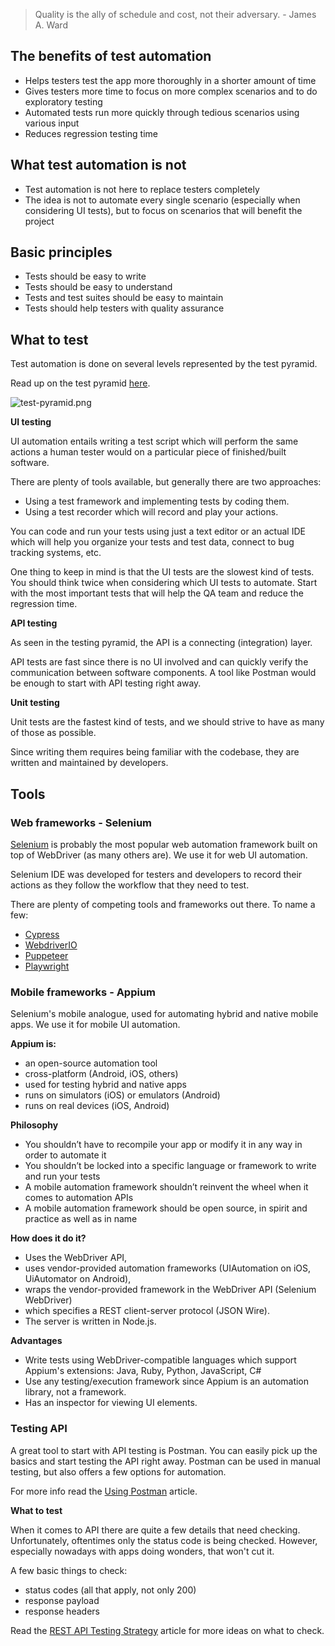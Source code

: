 > Quality is the ally of schedule and cost, not their adversary. - James A. Ward

## The benefits of test automation

- Helps testers test the app more thoroughly in a shorter amount of time
- Gives testers more time to focus on more complex scenarios and to do exploratory testing
- Automated tests run more quickly through tedious scenarios using various input
- Reduces regression testing time

## What test automation is not

- Test automation is not here to replace testers completely
- The idea is not to automate every single scenario (especially when considering UI tests), but to focus on scenarios that will benefit the project

## Basic principles

- Tests should be easy to write
- Tests should be easy to understand
- Tests and test suites should be easy to maintain
- Tests should help testers with quality assurance

## What to test

Test automation is done on several levels represented by the test pyramid.

Read up on the test pyramid [here](https://martinfowler.com/articles/practical-test-pyramid.html).

![test-pyramid.png](/img/test-pyramid.png)

**UI testing**

UI automation entails writing a test script which will perform the same actions a human tester would on a particular piece of finished/built software.

There are plenty of tools available, but generally there are two approaches:

- Using a test framework and implementing tests by coding them.
- Using a test recorder which will record and play your actions.

You can code and run your tests using just a text editor or an actual IDE which will help you organize your tests and test data, connect to bug tracking systems, etc.

One thing to keep in mind is that the UI tests are the slowest kind of tests. You should think twice when considering which UI tests to automate.
Start with the most important tests that will help the QA team and reduce the regression time.

**API testing**

As seen in the testing pyramid, the API is a connecting (integration) layer.

API tests are fast since there is no UI involved and can quickly verify the communication between software components.
A tool like Postman would be enough to start with API testing right away.

**Unit testing**

Unit tests are the fastest kind of tests, and we should strive to have as many of those as possible.

Since writing them requires being familiar with the codebase, they are written and maintained by developers.

## Tools

### Web frameworks - Selenium

[Selenium](https://www.selenium.dev/) is probably the most popular web automation framework built on top of WebDriver (as many others are). We use it for web UI automation.

Selenium IDE was developed for testers and developers to record their actions as they follow the workflow that they need to test.

There are plenty of competing tools and frameworks out there. To name a few:

- [Cypress](https://www.cypress.io/)
- [WebdriverIO](https://webdriver.io/)
- [Puppeteer](https://github.com/puppeteer/puppeteer)
- [Playwright](https://github.com/microsoft/playwright)

### Mobile frameworks - Appium

Selenium's mobile analogue, used for automating hybrid and native mobile apps. We use it for mobile UI automation.

**Appium is:**

- an open-source automation tool
- cross-platform (Android, iOS, others)
- used for testing hybrid and native apps
- runs on simulators (iOS) or emulators (Android)
- runs on real devices (iOS, Android)

**Philosophy**

- You shouldn’t have to recompile your app or modify it in any way in order to automate it
- You shouldn’t be locked into a specific language or framework to write and run your tests
- A mobile automation framework shouldn’t reinvent the wheel when it comes to automation APIs
- A mobile automation framework should be open source, in spirit and practice as well as in name

**How does it do it?**

- Uses the WebDriver API,
- uses vendor-provided automation frameworks (UIAutomation on iOS, UiAutomator on Android),
- wraps the vendor-provided framework in the WebDriver API (Selenium WebDriver)
- which specifies a REST client-server protocol (JSON Wire).
- The server is written in Node.js.

**Advantages**

- Write tests using WebDriver-compatible languages which support Appium's extensions: Java, Ruby, Python, JavaScript, C#
- Use any testing/execution framework since Appium is an automation library, not a framework.
- Has an inspector for viewing UI elements.


### Testing API

A great tool to start with API testing is Postman. You can easily pick up the basics and start testing the API right away.
Postman can be used in manual testing, but also offers a few options for automation.

For more info read the [Using Postman](https://infinum.com/handbook/qa/tools/using-postman) article.

**What to test**

When it comes to API there are quite a few details that need checking.
Unfortunately, oftentimes only the status code is being checked. However, especially nowadays with apps doing wonders, that won't cut it.

A few basic things to check:

- status codes (all that apply, not only 200)
- response payload
- response headers

Read the [REST API Testing Strategy](https://www.sisense.com/blog/rest-api-testing-strategy-what-exactly-should-you-test/) article for more ideas on what to check.
